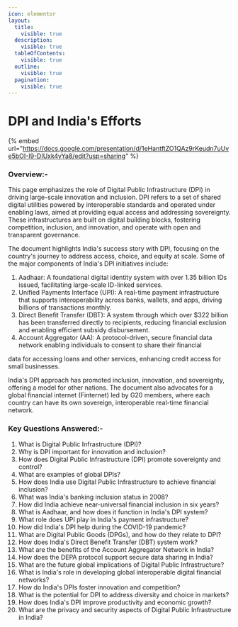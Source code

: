 ```yaml
---
icon: elementor
layout:
  title:
    visible: true
  description:
    visible: true
  tableOfContents:
    visible: true
  outline:
    visible: true
  pagination:
    visible: true
---
```


# DPI and India's Efforts

{% embed url="https://docs.google.com/presentation/d/1eHantftZO1QAz9rKeudn7uUve5bOI-I9-DIUxk4yYa8/edit?usp=sharing" %}

### Overview:-

This page emphasizes the role of Digital Public Infrastructure (DPI) in driving large-scale innovation and inclusion. DPI refers to a set of shared digital utilities powered by interoperable standards and operated under enabling laws, aimed at providing equal access and addressing sovereignty. These infrastructures are built on digital building blocks, fostering competition, inclusion, and innovation, and operate with open and transparent governance.

The document highlights India's success story with DPI, focusing on the country's journey to address access, choice, and equity at scale. Some of the major components of India's DPI initiatives include:

1. Aadhaar: A foundational digital identity system with over 1.35 billion IDs issued, facilitating large-scale ID-linked services.
2. Unified Payments Interface (UPI): A real-time payment infrastructure that supports interoperability across banks, wallets, and apps, driving billions of transactions monthly.
3. Direct Benefit Transfer (DBT): A system through which over $322 billion has been transferred directly to recipients, reducing financial exclusion and enabling efficient subsidy disbursement.
4. Account Aggregator (AA): A protocol-driven, secure financial data network enabling individuals to consent to share their financial

data for accessing loans and other services, enhancing credit access for small businesses.

India's DPI approach has promoted inclusion, innovation, and sovereignty, offering a model for other nations. The document also advocates for a global financial internet (Finternet) led by G20 members, where each country can have its own sovereign, interoperable real-time financial network.

### Key Questions Answered:-

1. What is Digital Public Infrastructure (DPI)?
2. Why is DPI important for innovation and inclusion?
3. How does Digital Public Infrastructure (DPI) promote sovereignty and control?
4. What are examples of global DPIs?
5. How does India use Digital Public Infrastructure to achieve financial inclusion?
6. What was India's banking inclusion status in 2008?
7. How did India achieve near-universal financial inclusion in six years?
8. What is Aadhaar, and how does it function in India's DPI system?
9. What role does UPI play in India's payment infrastructure?
10. How did India's DPI help during the COVID-19 pandemic?
11. What are Digital Public Goods (DPGs), and how do they relate to DPI?
12. How does India's Direct Benefit Transfer (DBT) system work?
13. What are the benefits of the Account Aggregator Network in India?
14. How does the DEPA protocol support secure data sharing in India?
15. What are the future global implications of Digital Public Infrastructure?
16. What is India's role in developing global interoperable digital financial networks?
17. How do India's DPIs foster innovation and competition?
18. What is the potential for DPI to address diversity and choice in markets?
19. How does India's DPI improve productivity and economic growth?
20. What are the privacy and security aspects of Digital Public Infrastructure in India?
